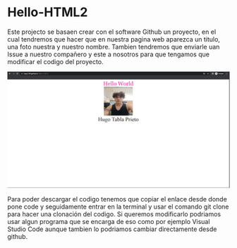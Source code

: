 # Hello-HTML2
Este projecto se basaen crear con el software Github un proyecto, en el cual tendremos que hacer que en nuestra pagina web aparezca un titulo, una foto nuestra y nuestro nombre. 
Tambien tendremos que enviarle uan Issue a nuestro compañero y este a nosotros para que tengamos que modificar el codigo del proyecto.

![image](Pagina.PNG)

Para poder descargar el codigo tenemos que copiar el enlace desde donde pone code y seguidamente entrar en la terminal y usar el comando git clone para hacer una clonación del codigo.
Si queremos modificarlo podriamos usar algun programa que se encarga de eso como por ejemplo Visual Studio Code aunque tambien lo podriamos cambiar directamente desde github.

